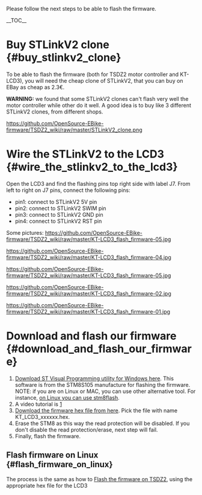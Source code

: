 Please follow the next steps to be able to flash the firmware.

\_\_TOC\_\_

# Buy STLinkV2 clone {#buy_stlinkv2_clone}

To be able to flash the firmware (both for TSDZ2 motor controller and
KT-LCD3), you will need the cheap clone of STLinkV2, that you can buy on
EBay as cheap as 2.3€.

**WARNING:** we found that some STLinkV2 clones can\'t flash very well
the motor controller while other do it well. A good idea is to buy like
3 different STLinkV2 clones, from different shops.

<https://github.com/OpenSource-EBike-firmware/TSDZ2_wiki/raw/master/STLinkV2_clone.png>

# Wire the STLinkV2 to the LCD3 {#wire_the_stlinkv2_to_the_lcd3}

Open the LCD3 and find the flashing pins top right side with label J7.
From left to right on J7 pins, connect the following pins:

-   pin1: connect to STLinkV2 5V pin
-   pin2: connect to STLinkV2 SWIM pin
-   pin3: connect to STLinkV2 GND pin
-   pin4: connect to STLinkV2 RST pin

Some pictures:
<https://github.com/OpenSource-EBike-firmware/TSDZ2_wiki/raw/master/KT-LCD3_flash_firmware-05.jpg>

<https://github.com/OpenSource-EBike-firmware/TSDZ2_wiki/raw/master/KT-LCD3_flash_firmware-04.jpg>

<https://github.com/OpenSource-EBike-firmware/TSDZ2_wiki/raw/master/KT-LCD3_flash_firmware-05.jpg>

<https://github.com/OpenSource-EBike-firmware/TSDZ2_wiki/raw/master/KT-LCD3_flash_firmware-02.jpg>

<https://github.com/OpenSource-EBike-firmware/TSDZ2_wiki/raw/master/KT-LCD3_flash_firmware-01.jpg>

# Download and flash our firmware {#download_and_flash_our_firmware}

1.  [Download ST Visual Programming utility for Windows
    here](https://www.st.com/en/development-tools/stvp-stm32.html). This
    software is from the STM8S105 manufacture for flashing the firmware.
    NOTE: if you are on Linux or MAC, you can use other alternative
    tool. For instance, [on Linux you can use
    stm8flash](https://opensourceebikefirmware.bitbucket.io/development_tsdz2/Various--2018.04.18_-_original_firmware_and_debug_session_using_OpenOCD.html).
2.  A video tutorial is [1](https://youtu.be/bxEHDFCaKH8)
3.  [Download the firmware hex file from
    here](https://github.com/OpenSource-EBike-firmware/TSDZ2-Smart-EBike/releases).
    Pick the file with name KT_LCD3_xxxxxx.hex.
4.  Erase the STM8 as this way the read protection will be disabled. If
    you don\'t disable the read protection/erase, next step will fail.
5.  Finally, flash the firmware.

## Flash firmware on Linux {#flash_firmware_on_linux}

The process is the same as how to [Flash the firmware on
TSDZ2](Flash_the_firmware_on_TSDZ2 "wikilink"), using the appropriate
hex file for the LCD3
